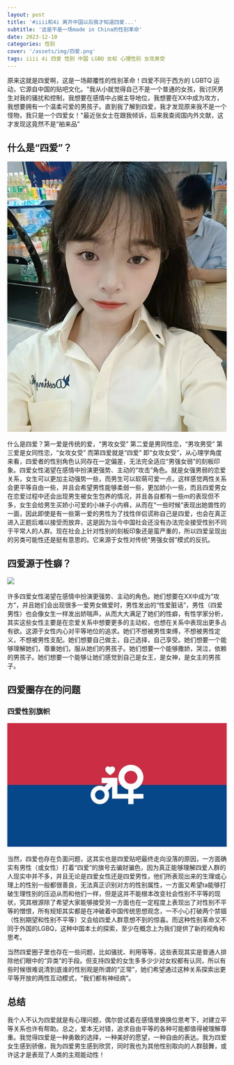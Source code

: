 ```yaml
---
layout: post
title: '#iiii和4i 离开中国以后我才知道四爱...'
subtitle: '这是不是一场made in China的性别革命'
date: 2023-12-10
categories: 性别
cover: '/assets/img/四爱.png'
tags: iiii 4i 四爱 性别 中国 LGBQ 女权 心理性别 女攻男受 
---
```


原来这就是四爱啊，这是一场颠覆性的性别革命！四爱不同于西方的 LGBTQ 运动，它源自中国的贴吧文化。"我从小就觉得自己不是一个普通的女孩，我讨厌男生对我的骚扰和控制，我想要在感情中占据主导地位，我想要在XX中成为攻方，我想要拥有一个温柔可爱的男孩子。直到我了解到四爱，我才发现原来我不是一个怪物，我只是一个四爱女！"最近张女士在跟我倾诉，后来我查阅国内外文献，这才发现这竟然不是“舶来品”

## 什么是“四爱”？

![](/assets/img/美女.jpg)

什么是四爱？第一爱是传统的爱，“男攻女受” 第二爱是男同性恋，“男攻男受” 第三爱是女同性恋，“女攻女受” 而第四爱就是“四爱” 即“女攻女受”，从心理学角度来看，四爱者的性别角色认同存在一定偏差，无法完全适应“男强女弱”的刻板印象。四爱女性渴望在感情中扮演更强势、主动的“攻击”角色。就是女强男弱的恋爱关系，女生可以更加主动强势一些，而男生可以软萌可爱一点，这样感觉两性关系会更平等自由一些，并且会希望男性能够柔弱一些，更加娇小一些，而且四爱男女在恋爱过程中还会出现男生被女生包养的情况，并且各自都有一些m的表现但不多，女生会给男生买娇小可爱的小袜子小内裤，从而在“一些时候”表现出她兽性的一面，因此即使是有一些第一爱的男性为了找性伴侣谎称自己是四爱，也会在真正进入正题后难以接受而放弃，这是因为当今中国社会还没有办法完全接受性别不同于平常人的人群。现在社会上针对性别的刻板印象还是蛮严重的，所以四爱呈现出的另类可能性还是挺有意思的。它来源于女性对传统“男强女弱”模式的反抗。

## 四爱源于性癖？

![](https://regengbaike.com/uploads/20230210/392e4dfd4a3dfab64f532c351b0a4ceb.jpg)

许多四爱女性渴望在感情中扮演更强势、主动的角色。她们想要在XX中成为“攻方”，并且她们会出现很多一爱男女做爱时，男性发出的“性爱脏话”，男性（四爱男性）也会像女生一样发出娇喘声，从而大大满足了她们的性癖，有性学家分析，其实这些女性主要是在恋爱关系中想要更多的主动权，也想在关系中表现出更多占有欲。这源于女性内心对平等地位的追求。她们不想被男性束缚，不想被男性定义，不想被男性支配。她们想要自己做主，自己选择，自己享受。她们想要一个能够理解她们，尊重她们，服从她们的男孩子。她们想要一个能够撒娇，哭泣，依赖的男孩子。她们想要一个能够让她们感觉到自己是女王，是女神，是女主的男孩子。

## 四爱圈存在的问题
### 四爱性别旗帜
![四爱旗帜](/assets/img/4iflag.jpg)


当然，四爱也存在负面问题，这其实也是四爱贴吧最终走向没落的原因，一方面确实有男性（或女性）打着“四爱”的旗号去骗财骗色，因为真正能够理解四爱人群的人现实中并不多，并且无论是四爱女性还是四爱男性，他们所表现出来的生理或心理上的性别一般都很善良，无法真正识别对方的性别属性，一方面又希望ta能够打破生理性别的压迫从而和他们一样，但是这并不能根本改变社会性别不平等的现状，究其根源除了希望大家能够接受另一方面也在一定程度上表现出了对性别不平等的憎恨，所有规矩其实都是在冲破着中国传统思想观念，一不小心打破两个禁锢（性别期望和性别不平等）又会给四爱人群意想不到的惊喜。而这种性别革命又不同于外国的LGBQ，这种中国本土的探索，至少在概念上为我们提供了新的视角和思考。

当然四爱圈子里也存在一些问题，比如骚扰、利用等等，这些表现其实是普通人排除他们眼中的“异类”的手段。但支持四爱的女生多多少少对女权都有认同，所以有些时候很难说清到底谁的性别观是所谓的“正常”，她们希望通过这种关系探索出更平等开放的两性互动模式，“我们都有神经病”。

## 总结

我个人不认为四爱就是有心理问题，偶尔尝试着在感情里换换位思考下，对建立平等关系也许有帮助。总之，爱本无对错，追求自由平等的各种可能都值得被理解尊重。我觉得四爱是一种勇敢的选择，一种美好的愿望，一种自由的表达。我为四爱女生感到骄傲，我为四爱男生感到欣赏，同时我也为其他性别取向的人群鼓舞，或许这才是表现了人类的主观能动性！

